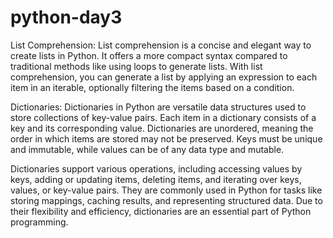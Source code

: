 # python-day3
List Comprehension:
List comprehension is a concise and elegant way to create lists in Python. It offers a more compact syntax compared to traditional methods like using loops to generate lists. With list comprehension, you can generate a list by applying an expression to each item in an iterable, optionally filtering the items based on a condition.

Dictionaries:
Dictionaries in Python are versatile data structures used to store collections of key-value pairs. Each item in a dictionary consists of a key and its corresponding value. Dictionaries are unordered, meaning the order in which items are stored may not be preserved. Keys must be unique and immutable, while values can be of any data type and mutable.

Dictionaries support various operations, including accessing values by keys, adding or updating items, deleting items, and iterating over keys, values, or key-value pairs. They are commonly used in Python for tasks like storing mappings, caching results, and representing structured data. Due to their flexibility and efficiency, dictionaries are an essential part of Python programming.
